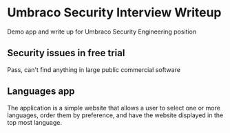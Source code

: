 # Umbraco Security Interview Writeup
Demo app and write up for Umbraco Security Engineering position

## Security issues in free trial

Pass, can't find anything in large public commercial software

## Languages app

The application is a simple website that allows a user to select one or more languages, order them by preference, and have the website displayed in the top most language.
